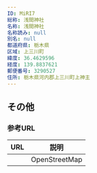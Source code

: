 ```yaml
---
ID: MiRI7
総称: 浅間神社
名称: 浅間神社
名称読み: null
別名: null
都道府県: 栃木県
区域: 上三川町
緯度: 36.4629596
経度: 139.8837621
郵便番号: 3290527
住所: 栃木県河内郡上三川町上神主
---
```


## その他

### 参考URL

| URL | 説明          |
| --- | ------------- |
|     | OpenStreetMap |
